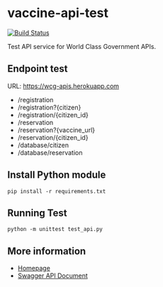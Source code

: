 # vaccine-api-test
[![Build Status](https://app.travis-ci.com/sujinunt/vaccine-api-test.svg?branch=main)](https://app.travis-ci.com/sujinunt/vaccine-api-test)

Test API service for World Class Government APIs.
## Endpoint test
URL: https://wcg-apis.herokuapp.com
- /registration
- /registration?{citizen}
- /registration/{citizen_id}
- /reservation
- /reservation?{vaccine_url}
- /reservation/{citizen_id}
- /database/citizen
- /database/reservation
## Install Python module
```
pip install -r requirements.txt
```
## Running Test
```
python -m unittest test_api.py
```
## More information
- [Homepage](https://wcg-apis.herokuapp.com/)
- [Swagger API Document](https://wcg-apis.herokuapp.com/api-doc/)
